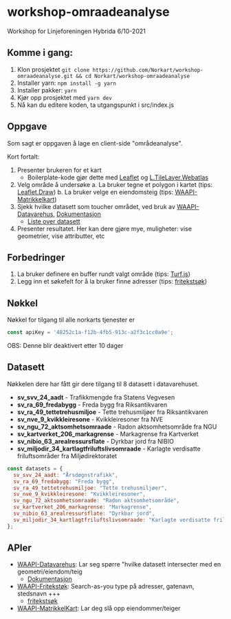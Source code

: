# workshop-omraadeanalyse
Workshop for Linjeforeningen Hybrida 6/10-2021

## Komme i gang:
1. Klon prosjektet ```git clone https://github.com/Norkart/workshop-omraadeanalyse.git && cd Norkart/workshop-omraadeanalyse```
2. Installer yarn: ```npm install -g yarn```
3. Installer pakker: ```yarn```
4. Kjør opp prosjektet med ```yarn dev```
5. Nå kan du editere koden, ta utgangspunkt i src/index.js

## Oppgave

Som sagt er oppgaven å lage en client-side "områdeanalyse". 

Kort fortalt:

1. Presenter brukeren for et kart
   - Boilerplate-kode gjør dette med [Leaflet][leaflet] og [L.TileLayer.Webatlas][webatlastile]
2. Velg område å undersøke
   a. La bruker tegne et polygon i kartet (tips: [Leaflet.Draw][leaflet-draw])
   b. La bruker velge en eiendomsteig (tips: [WAAPI-Matrikkelkart][matrikkelkart])
3. Sjekk hvilke datasett som toucher området, ved bruk av [WAAPI-Datavarehus][datavarehus], [Dokumentasjon][dvh_dok]
   - [Liste over datasett](#datasett)
4. Presenter resultatet. Her kan dere gjøre mye, muligheter: vise geometrier, vise attributter, etc
 

## Forbedringer
1. La bruker definere en buffer rundt valgt område (tips: [Turf.js][turf])
2. Legg inn et søkefelt for å la bruker finne adresser (tips: [fritekstsøk][fritekst])

## Nøkkel
Nøkkel for tilgang til alle norkarts tjenester er 

  ```js
  const apiKey = '48252c1a-f12b-4fb5-913c-a2f3c1cc0a9e';
  ```

OBS: Denne blir deaktivert etter 10 dager

## Datasett

Nøkkelen dere har fått gir dere tilgang til 8 datasett i datavarehuset.

- **sv_svv_24_aadt** -  Trafikkmengde fra Statens Vegvesen
- **sv_ra_69_fredabygg** - Freda bygg fra Riksantikvaren
- **sv_ra_49_tettetrehusmiljoe**  - Tette trehusmiljøer fra Riksantikvaren
- **sv_nve_9_kvikkleiresone** - Kvikkleiresoner fra NVE
- **sv_ngu_72_aktsomhetsomraade** - Radon aktsomhetsområde fra NGU
- **sv_kartverket_206_markagrense** - Markagrense fra Kartverket
- **sv_nibio_63_arealressursflate** - Dyrkbar jord fra NIBIO
- **sv_miljodir_34_kartlagtfriluftslivsomraade** - Karlagte verdisatte friluftsområder fra Miljødirektoratet

```js
const datasets = {
  sv_svv_24_aadt: "Årsdøgnstrafikk",
  sv_ra_69_fredabygg: "Freda bygg",
  sv_ra_49_tettetrehusmiljoe: "Tette trehusmiljøer",
  sv_nve_9_kvikkleiresone: "Kvikkleiresoner",
  sv_ngu_72_aktsomhetsomraade: "Radon aktsomhetsområde",
  sv_kartverket_206_markagrense: "Markagrense",
  sv_nibio_63_arealressursflate: "Dyrkbar jord",
  sv_miljodir_34_kartlagtfriluftslivsomraade: "Karlagte verdisatte friluftsområder",
};
```


## APIer
  - [WAAPI-Datavarehus][datavarehus]: Lar seg spørre "hvilke datasett intersecter med en geometri/eiendom/teig
    - [Dokumentasjon][dvh_dok]
  - [WAAPI-Fritekstøk][fritekst_swagger]: Search-as-you type på adresser, gatenavn, stedsnavn +++
    - [fritekstsøk][fritekst]
  - [WAAPI-MatrikkelKart][matrikkelkart]: Lar deg slå opp eiendommer/teiger



[leaflet]: https://leafletjs.com
[leaflet-draw]: http://leaflet.github.io/Leaflet.draw/docs/leaflet-draw-latest.html
[matrikkelkart]: https://www.webatlas.no/WAAPI-Matrikkelkart/swagger-ui
[datavarehus]: https://www.webatlas.no/WAAPI-Datavarehus/swagger-ui/
[turf]: https://turfjs.org
[fritekst]: https://github.com/Norkart/API-documentation/tree/main/code_and_tutorials/getting%20started%20-%20fritekstsok
[dvh_dok]: https://github.com/Norkart/API-documentation/tree/main/API-datavarehus
[webatlastile]: https://github.com/Norkart/L.TileLayer.Webatlas
[fritekst_swagger]: [https://www.webatlas.no/WAAPI-FritekstSok/swagger-ui/